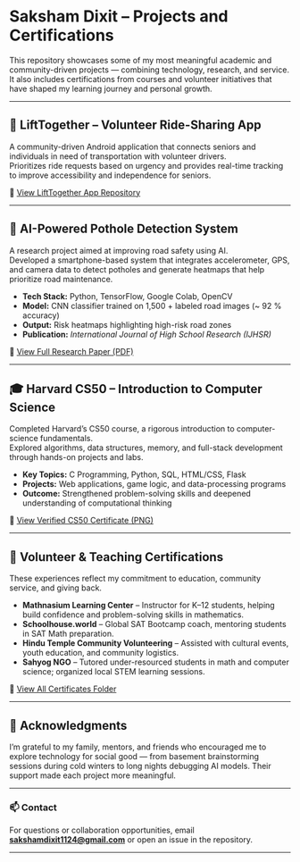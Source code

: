 # Saksham Dixit – Projects and Certifications

This repository showcases some of my most meaningful academic and community-driven projects — combining technology, research, and service.  
It also includes certifications from courses and volunteer initiatives that have shaped my learning journey and personal growth.

---

## 🚗 LiftTogether – Volunteer Ride-Sharing App

A community-driven Android application that connects seniors and individuals in need of transportation with volunteer drivers.  
Prioritizes ride requests based on urgency and provides real-time tracking to improve accessibility and independence for seniors.

📱 [View LiftTogether App Repository](https://github.com/SakshamDixitSBH/LiftTogether)

---

## 🧠 AI-Powered Pothole Detection System

A research project aimed at improving road safety using AI.  
Developed a smartphone-based system that integrates accelerometer, GPS, and camera data to detect potholes and generate heatmaps that help prioritize road maintenance.

- **Tech Stack:** Python, TensorFlow, Google Colab, OpenCV  
- **Model:** CNN classifier trained on 1,500 + labeled road images (~ 92 % accuracy)  
- **Output:** Risk heatmaps highlighting high-risk road zones  
- **Publication:** *International Journal of High School Research (IJHSR)*  

📄 [View Full Research Paper (PDF)](https://github.com/SakshamDixitSBH/Projects-and-Certifications/blob/main/AI-Powered-Pathhole-Detection/Dixit_Saksham.docx.pdf)

---

## 🎓 Harvard CS50 – Introduction to Computer Science

Completed Harvard’s CS50 course, a rigorous introduction to computer-science fundamentals.  
Explored algorithms, data structures, memory, and full-stack development through hands-on projects and labs.

- **Key Topics:** C Programming, Python, SQL, HTML/CSS, Flask  
- **Projects:** Web applications, game logic, and data-processing programs  
- **Outcome:** Strengthened problem-solving skills and deepened understanding of computational thinking  

📜 [View Verified CS50 Certificate (PNG)](https://github.com/SakshamDixitSBH/Projects-and-Certifications/blob/main/Harvard-CS-50/CS50x_certificate.png)

---

## 🤝 Volunteer & Teaching Certifications

These experiences reflect my commitment to education, community service, and giving back.

- **Mathnasium Learning Center** – Instructor for K–12 students, helping build confidence and problem-solving skills in mathematics.  
- **Schoolhouse.world** – Global SAT Bootcamp coach, mentoring students in SAT Math preparation.  
- **Hindu Temple Community Volunteering** – Assisted with cultural events, youth education, and community logistics.  
- **Sahyog NGO** – Tutored under-resourced students in math and computer science; organized local STEM learning sessions.  

📄 [View All Certificates Folder](https://github.com/SakshamDixitSBH/Projects-and-Certifications/tree/main/Volunteer_Certifications)

---

## 🙏 Acknowledgments

I’m grateful to my family, mentors, and friends who encouraged me to explore technology for social good — from basement brainstorming sessions during cold winters to long nights debugging AI models. Their support made each project more meaningful.

---

### 📫 Contact
For questions or collaboration opportunities, email **sakshamdixit1124@gmail.com** or open an issue in the repository.  

---


